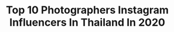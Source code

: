 ---
title: Top 10 Photographers Instagram Influencers In Thailand In 2020
description: >-
  Find top photographers Instagram influencers in Thailand in 2020. Most popular hashtags: #galaxynote10th #singletake #mewnittha #sonya7iii.
platform: Instagram
profiles:
  - username: "banksjourney"
    fullname: >-
      Bank Purint
    location: "Thailand"
    followers: 46135
    engagement: 748
    commentsToLikes: 0.012104
    id: ck8t03apnqorj0j786ck659pg
    verified: false
    hashtags: "#prau, #filmmakers, #cafe, #ultrawide"
  - username: "minto_ong"
    fullname: >-
      minto_ong
    location: "Thailand"
    followers: 21507
    engagement: 932
    commentsToLikes: 0.100378
    id: ck0w4gug7yi2b0i19qdzet9wn
    verified: false
    hashtags: "#khunbyyoobyme, #khunbyyoo, #sansiriluxurycollection"
  - username: "blowithand"
    fullname: >-
      K. Treetrong
    location: "Thailand"
    followers: 60583
    engagement: 738
    commentsToLikes: 0.069639
    id: ck0uefy7yla4d0i19dem0f7w9
    verified: false
    hashtags: "#jordhammondffa"
  - username: "repeacediary"
    fullname: >-
      Peace Rittha
    location: "Thailand"
    followers: 47859
    engagement: 536
    commentsToLikes: 0.004167
    id: ck6tohrkee5p30j71jv2pty98
    verified: false
    hashtags: "#repeacexchonburi, #repeacexhatyai, #repeacexindia, #repeacexsomewhere"
  - username: "kankankavee"
    fullname: >-
      Kan Kankavee
    location: "Thailand"
    followers: 103153
    engagement: 1058
    commentsToLikes: 0.025522
    id: ck0u1zvjeydkq0i19c8tvmqj5
    verified: false
    hashtags: "#wondersofthailand, #ancientcity, #urbanlivingsolutions, #thesanctuaryforyoursoul"
  - username: "jordwphoto"
    fullname: >-
      🇯 🇴 🇷 🇩
    location: "Thailand"
    followers: 42310
    engagement: 106
    commentsToLikes: 0.014563
    id: ck15t68lvgjub0i19zkgrvxq9
    verified: false
    hashtags: "#gmm25, #richyoranate, #malinmln, #jeena"
  - username: "felizpakhin"
    fullname: >-
      Pakhin Suteerawong
    location: "Thailand"
    followers: 5447
    engagement: 1265
    commentsToLikes: 0.006359
    id: ck6tud06vfmsj0j71khuy3bsq
    verified: false
    hashtags: "#temptsportdayxhirablue, #dew, #owhatthxtempt, #magnetmodel"
  - username: "17.57"
    fullname: >-
      Seventeenfiftyseven
    location: "Thailand"
    followers: 79644
    engagement: 451
    commentsToLikes: 0.004220
    id: ck0w3omj3uh4t0i19ypflbyuo
    verified: false
    hashtags: "#rolleiboysclub, #arnhem, #kyoceratscope, #hokkaido"
  - username: "oad.ari"
    fullname: >-
      Thomas Shelby
    location: "Thailand"
    followers: 32424
    engagement: 140
    commentsToLikes: 0.006878
    id: ck0w45zj9wzgz0i19jbxwuw3t
    verified: false
    hashtags: "#galaxynote10th, #filmcamera, #playeverywhere, #contaxg1"
  - username: "lazycoup"
    fullname: >-
      LAZY COUP : เที่ยวเป็นคู่
    location: "Thailand"
    followers: 5882
    engagement: 478
    commentsToLikes: 0.010344
    id: ck5c2grrax8cg0i11l3x5tcok
    verified: false
    hashtags: "#reviewchaingmai, #reviewchiangmai, #coupletrip"
---